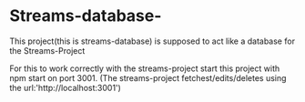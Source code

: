 # Streams-database-
This project(this is streams-database) is supposed to act like a database for the Streams-Project

For this to work correctly with the streams-project start this project with npm start on port 3001.
(The streams-project fetchest/edits/deletes using the url:'http://localhost:3001')
